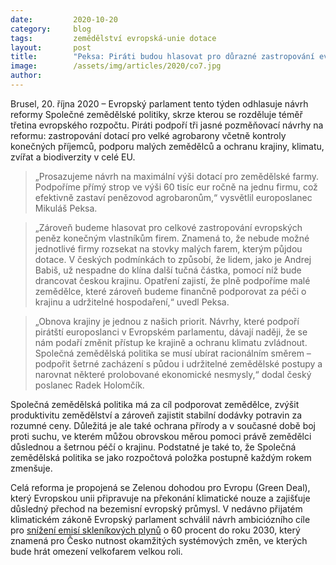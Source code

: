 ```yaml
---
date:         2020-10-20
category:     blog
tags:         zemědělství evropská-unie dotace
layout:       post
title:        "Peksa: Piráti budou hlasovat pro důrazné zastropování evropských dotací pro zemědělství. Peníze už nepotečou agrobaronům, ale k malým zemědělcům"
image:        /assets/img/articles/2020/co7.jpg
author:       
--- 
```




Brusel, 20. října 2020 – Evropský parlament tento týden odhlasuje návrh reformy Společné zemědělské politiky, skrze kterou se rozděluje téměř třetina evropského rozpočtu. Piráti podpoří tři jasné pozměňovací návrhy na reformu: zastropování dotací pro velké agrobarony včetně kontroly konečných příjemců, podporu malých zemědělců a ochranu krajiny, klimatu, zvířat a biodiverzity v celé EU.


> „Prosazujeme návrh na maximální výši dotací pro zemědělské farmy. Podpoříme přímý strop ve výši 60 tisíc eur ročně na jednu firmu, což efektivně zastaví penězovod agrobaronům,“ vysvětlil europoslanec Mikuláš Peksa.


> „Zároveň budeme hlasovat pro celkové zastropování evropských peněz konečným vlastníkům firem. Znamená to, že nebude možné jednotlivé firmy rozsekat na stovky malých farem, kterým půjdou dotace. V českých podmínkách to způsobí, že lidem, jako je Andrej Babiš, už nespadne do klína další tučná částka, pomocí níž bude drancovat českou krajinu. Opatření zajistí, že plně podpoříme malé zemědělce, které zároveň budeme finančně podporovat za péči o krajinu a udržitelné hospodaření,“ uvedl Peksa.


> „Obnova krajiny je jednou z našich priorit. Návrhy, které podpoří pirátští europoslanci v Evropském parlamentu, dávají naději, že se nám podaří změnit přístup ke krajině a ochranu klimatu zvládnout. Společná zemědělská politika se musí ubírat racionálním směrem – podpořit šetrné zacházení s půdou i udržitelné zemědělské postupy a narovnat některé prolobované ekonomické nesmysly,“ dodal český poslanec Radek Holomčík.


Společná zemědělská politika má za cíl podporovat zemědělce, zvýšit produktivitu zemědělství a zároveň zajistit stabilní dodávky potravin za rozumné ceny. Důležitá je ale také ochrana přírody a v současné době boj proti suchu, ve kterém můžou obrovskou měrou pomoci právě zemědělci důslednou a šetrnou péčí o krajinu. Podstatné je také to, že Společná zemědělská politika se jako rozpočtová položka postupně každým rokem zmenšuje.


Celá reforma je propojená se Zelenou dohodou pro Evropu (Green Deal), který Evropskou unii připravuje na překonání klimatické nouze a zajišťuje důsledný přechod na bezemisní evropský průmysl. V nedávno přijatém klimatickém zákoně Evropský parlament schválil návrh ambiciózního cíle pro [snížení emisí skleníkových plynů](https://mikulas-peksa.eu/klimaticky-neutralni-cesko-neptejme-se-jestli-ale-jak/) o 60 procent do roku 2030, který znamená pro Česko nutnost okamžitých systémových změn, ve kterých bude hrát omezení velkofarem velkou roli.
